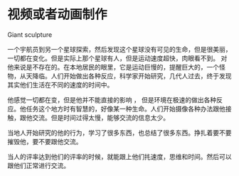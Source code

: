 # 视频或者动画制作

Giant sculpture

一个宇航员到另一个星球探索，然后发现这个星球没有可见的生命，但是很美丽，一切都在变化。但是实际上那个星球有人，但是运动速度超快，肉眼看不到。 
对他来说是不存在的。在本地居民的眼里，它是运动巨慢的，提醒巨大的，一个怪物，从天降临。人们开始做出各种反应，科学家开始研究，几代人过去，终于发现其实他们生活在不同的速度的时间中。
	
他感觉一切都在变，但是他并不能直接的影响 ， 但是环境在极速的做出各种反应。他任务这个地方时有智慧的，好像某一种生命。人们开始摄像各种办法跟他接触，跟他交流。但是时间过得太慢，能够交流的信息太少。

当地人开始研究的他的行为，学习了很多东西，也总结了很多东西。挣扎着要不要摧毁他，要不要跟他交流。

当人的评率达到他们的评率的时候，就能跟上他们扥速度，思维和时间。然后可以跟他们正常进行交流。